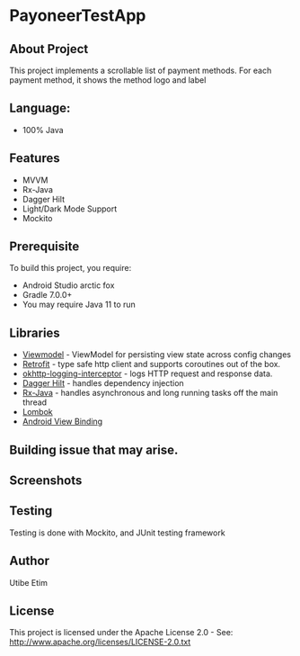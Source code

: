 # PayoneerTestApp

## About Project
This project implements a scrollable list of payment methods.
For each payment method, it shows the method logo and label

## Language:
* 100% Java

## Features
* MVVM
* Rx-Java
* Dagger Hilt
* Light/Dark Mode Support
* Mockito


## Prerequisite
To build this project, you require:
- Android Studio arctic fox
- Gradle 7.0.0+
- You may require Java 11 to run


## Libraries
- [Viewmodel](https://developer.android.com/topic/libraries/architecture/viewmodel) - ViewModel for persisting view state across config changes
- [Retrofit](https://square.github.io/retrofit/) - type safe http client and supports coroutines out of the box.
- [okhttp-logging-interceptor](https://github.com/square/okhttp/blob/master/okhttp-logging-interceptor/README.md) - logs HTTP request and response data.
- [Dagger Hilt](https://dagger.dev/hilt) - handles dependency injection
- [Rx-Java](https://github.com/ReactiveX/RxJava) - handles asynchronous and long running tasks off the main thread
- [Lombok](https://projectlombok.org/setup/android)
- [Android View Binding](https://developer.android.com/topic/libraries/view-binding)


## Building issue that may arise.


## Screenshots



## Testing
Testing is done with Mockito, and JUnit testing framework

## Author
Utibe Etim

## License
This project is licensed under the Apache License 2.0 - See: http://www.apache.org/licenses/LICENSE-2.0.txt
